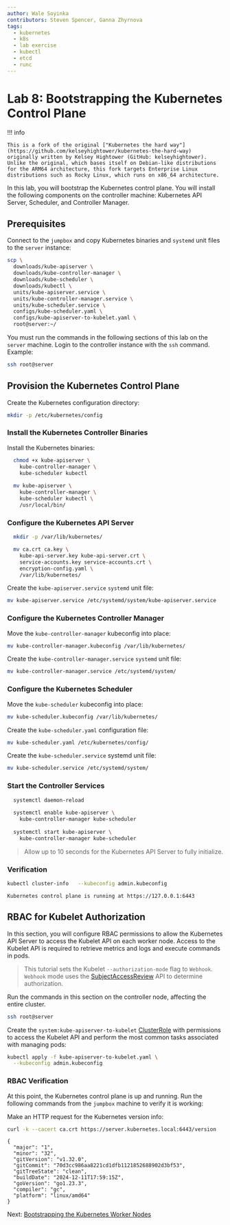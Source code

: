 ```yaml
---
author: Wale Soyinka
contributors: Steven Spencer, Ganna Zhyrnova
tags:
  - kubernetes
  - k8s
  - lab exercise
  - kubectl
  - etcd
  - runc
---
```


# Lab 8: Bootstrapping the Kubernetes Control Plane

!!! info

    This is a fork of the original ["Kubernetes the hard way"](https://github.com/kelseyhightower/kubernetes-the-hard-way) originally written by Kelsey Hightower (GitHub: kelseyhightower). Unlike the original, which bases itself on Debian-like distributions for the ARM64 architecture, this fork targets Enterprise Linux distributions such as Rocky Linux, which runs on x86_64 architecture.

In this lab, you will bootstrap the Kubernetes control plane. You will install the following components on the controller machine: Kubernetes API Server, Scheduler, and Controller Manager.

## Prerequisites

Connect to the `jumpbox` and copy Kubernetes binaries and `systemd` unit files to the `server` instance:

```bash
scp \
  downloads/kube-apiserver \
  downloads/kube-controller-manager \
  downloads/kube-scheduler \
  downloads/kubectl \
  units/kube-apiserver.service \
  units/kube-controller-manager.service \
  units/kube-scheduler.service \
  configs/kube-scheduler.yaml \
  configs/kube-apiserver-to-kubelet.yaml \
  root@server:~/
```

You must run the commands in the following sections of this lab on the `server` machine. Login to the controller instance with the `ssh` command. Example:

```bash
ssh root@server
```

## Provision the Kubernetes Control Plane

Create the Kubernetes configuration directory:

```bash
mkdir -p /etc/kubernetes/config
```

### Install the Kubernetes Controller Binaries

Install the Kubernetes binaries:

```bash
  chmod +x kube-apiserver \
    kube-controller-manager \
    kube-scheduler kubectl
    
  mv kube-apiserver \
    kube-controller-manager \
    kube-scheduler kubectl \
    /usr/local/bin/
```

### Configure the Kubernetes API Server

```bash
  mkdir -p /var/lib/kubernetes/

  mv ca.crt ca.key \
    kube-api-server.key kube-api-server.crt \
    service-accounts.key service-accounts.crt \
    encryption-config.yaml \
    /var/lib/kubernetes/
```

Create the `kube-apiserver.service` `systemd` unit file:

```bash
mv kube-apiserver.service /etc/systemd/system/kube-apiserver.service
```

### Configure the Kubernetes Controller Manager

Move the `kube-controller-manager` kubeconfig into place:

```bash
mv kube-controller-manager.kubeconfig /var/lib/kubernetes/
```

Create the `kube-controller-manager.service` `systemd` unit file:

```bash
mv kube-controller-manager.service /etc/systemd/system/
```

### Configure the Kubernetes Scheduler

Move the `kube-scheduler` kubeconfig into place:

```bash
mv kube-scheduler.kubeconfig /var/lib/kubernetes/
```

Create the `kube-scheduler.yaml` configuration file:

```bash
mv kube-scheduler.yaml /etc/kubernetes/config/
```

Create the `kube-scheduler.service` systemd unit file:

```bash
mv kube-scheduler.service /etc/systemd/system/
```

### Start the Controller Services

```bash
  systemctl daemon-reload
  
  systemctl enable kube-apiserver \
    kube-controller-manager kube-scheduler
    
  systemctl start kube-apiserver \
    kube-controller-manager kube-scheduler
```

> Allow up to 10 seconds for the Kubernetes API Server to fully initialize.

### Verification

```bash
kubectl cluster-info   --kubeconfig admin.kubeconfig
```

```text
Kubernetes control plane is running at https://127.0.0.1:6443
```

## RBAC for Kubelet Authorization

In this section, you will configure RBAC permissions to allow the Kubernetes API Server to access the Kubelet API on each worker node. Access to the Kubelet API is required to retrieve metrics and logs and execute commands in pods.

> This tutorial sets the Kubelet `--authorization-mode` flag to `Webhook`. `Webhook` mode uses the [SubjectAccessReview](https://kubernetes.io/docs/admin/authorization/#checking-api-access) API to determine authorization.

Run the commands in this section on the controller node, affecting the entire cluster.

```bash
ssh root@server
```

Create the `system:kube-apiserver-to-kubelet` [ClusterRole](https://kubernetes.io/docs/reference/access-authn-authz/rbac/#role-and-clusterrole) with permissions to access the Kubelet API and perform the most common tasks associated with managing pods:

```bash
kubectl apply -f kube-apiserver-to-kubelet.yaml \
  --kubeconfig admin.kubeconfig
```

### RBAC Verification

At this point, the Kubernetes control plane is up and running. Run the following commands from the `jumpbox` machine to verify it is working:

Make an HTTP request for the Kubernetes version info:

```bash
curl -k --cacert ca.crt https://server.kubernetes.local:6443/version
```

```text
{
  "major": "1",
  "minor": "32",
  "gitVersion": "v1.32.0",
  "gitCommit": "70d3cc986aa8221cd1dfb1121852688902d3bf53",
  "gitTreeState": "clean",
  "buildDate": "2024-12-11T17:59:15Z",
  "goVersion": "go1.23.3",
  "compiler": "gc",
  "platform": "linux/amd64"
}
```

Next: [Bootstrapping the Kubernetes Worker Nodes](lab9-bootstrapping-kubernetes-workers.md)
